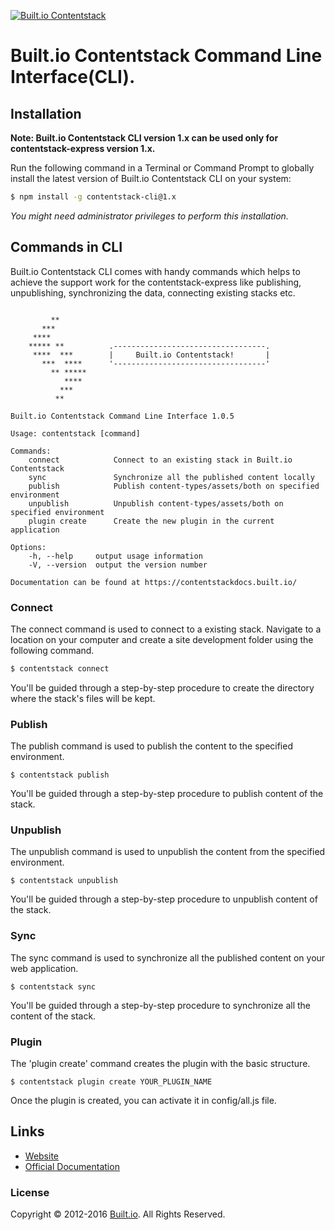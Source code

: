 [![Built.io Contentstack](https://contentstackdocs.built.io/static/images/logo.png)](https://www.built.io/products/contentstack/overview)

# Built.io Contentstack Command Line Interface(CLI).

## Installation

**Note: Built.io Contentstack CLI version 1.x can be used only for contentstack-express version 1.x.**

Run the following command in a Terminal or Command Prompt to globally install the latest version of Built.io Contentstack CLI on your system:

```bash
$ npm install -g contentstack-cli@1.x
```
*You might need administrator privileges to perform this installation.*

## Commands in CLI

Built.io Contentstack CLI comes with handy commands which helps to achieve the support work for the contentstack-express like publishing, unpublishing, synchronizing the data, connecting existing stacks etc.

```

	     **
	   ***
	 ****
	***** **          .----------------------------------.
	 ****  ***        |     Built.io Contentstack!       |
	   ***  ****      '----------------------------------'
	     ** *****
	        ****
	       ***
	      **

Built.io Contentstack Command Line Interface 1.0.5

Usage: contentstack [command]

Commands:
    connect            Connect to an existing stack in Built.io Contentstack
    sync               Synchronize all the published content locally
    publish            Publish content-types/assets/both on specified environment
    unpublish          Unpublish content-types/assets/both on specified environment
    plugin create      Create the new plugin in the current application

Options:
    -h, --help     output usage information
    -V, --version  output the version number

Documentation can be found at https://contentstackdocs.built.io/
```
### Connect
The connect command is used to connect to a existing stack. Navigate to a location on your computer and create a site development folder using the following command.
```bash
$ contentstack connect
```
You'll be guided through a step-by-step procedure to create the directory where the stack's files will be kept.

### Publish

The publish command is used to publish the content to the specified environment.

```
$ contentstack publish
```
You'll be guided through a step-by-step procedure to publish content of the stack.

### Unpublish

The unpublish command is used to unpublish the content from the specified environment.

```
$ contentstack unpublish
```
You'll be guided through a step-by-step procedure to unpublish content of the stack.

### Sync

The sync command is used to synchronize all the published content on your web application.

```
$ contentstack sync
```
You'll be guided through a step-by-step procedure to synchronize all the content of the stack.

### Plugin

The 'plugin create' command creates the plugin with the basic structure.

```
$ contentstack plugin create YOUR_PLUGIN_NAME
```
Once the plugin is created, you can activate it in config/all.js file.

## Links
 - [Website](https://www.built.io/products/contentstack/overview)
 - [Official Documentation](http://contentstackdocs.built.io/developer/javascript/quickstart)

### License
Copyright © 2012-2016 [Built.io](https://www.built.io/). All Rights Reserved.
